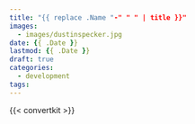 ```yaml
---
title: "{{ replace .Name "-" " " | title }}"
images:
  - images/dustinspecker.jpg
date: {{ .Date }}
lastmod: {{ .Date }}
draft: true
categories:
  - development
tags:
---
```


{{< convertkit >}}
